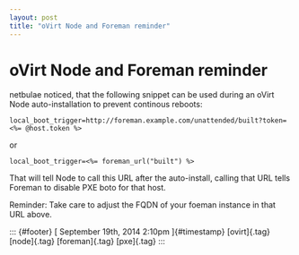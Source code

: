 ```yaml
---
layout: post
title: "oVirt Node and Foreman reminder"
---
```



oVirt Node and Foreman reminder
===============================

netbulae noticed, that the following snippet can be used during an oVirt
Node auto-installation to prevent continous reboots:

    local_boot_trigger=http://foreman.example.com/unattended/built?token=<%= @host.token %>

or

    local_boot_trigger=<%= foreman_url("built") %>

That will tell Node to call this URL after the auto-install, calling
that URL tells Foreman to disable PXE boto for that host.

Reminder: Take care to adjust the FQDN of your foeman instance in that
URL above.

::: {#footer}
[ September 19th, 2014 2:10pm ]{#timestamp} [ovirt]{.tag} [node]{.tag}
[foreman]{.tag} [pxe]{.tag}
:::
